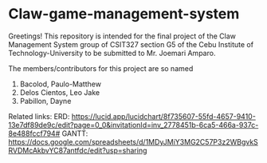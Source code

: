 # Claw-game-management-system
Greetings! This repository is intended for the final project of the Claw Management System group of CSIT327 section G5 of the Cebu Institute of Technology-University to be submitted to Mr. Joemari Amparo.

The members/contributors for this project are so named
1. Bacolod, Paulo-Matthew
2. Delos Cientos, Leo Jake
3. Pabillon, Dayne




Related links:
ERD: https://lucid.app/lucidchart/8f735607-55fd-4657-9410-13e7df89de9c/edit?page=0_0&invitationId=inv_2778451b-6ca5-466a-937c-8e488fccf794#
GANTT: https://docs.google.com/spreadsheets/d/1MDyJMiY3MG2C57P3z2WBgvkSRVDMcAkbvYC87antfdc/edit?usp=sharing
